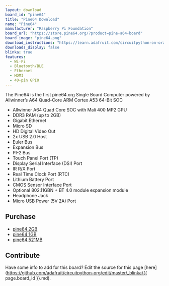 ```yaml
---
layout: download
board_id: "pine64"
title: "Pine64 Download"
name: "Pine64"
manufacturer: "Raspberry Pi Foundation"
board_url: "https://store.pine64.org/?product=pine-a64-board"
board_image: "pine64.png"
download_instructions: "https://learn.adafruit.com/circuitpython-on-orangepi-linux/circuitpython-orangepi"
downloads_display: false
blinka: true
features:
  - Wi-Fi
  - Bluetooth/BLE
  - Ethernet
  - HDMI
  - 40-pin GPIO
---
```


The Pine64 is the first pine64.org Single Board Computer powered by Allwinner’s A64 Quad-Core ARM Cortex A53 64-Bit SOC

- Allwinner A64 Quad Core SOC with Mali 400 MP2 GPU
- DDR3 RAM (up to 2GB)
- Gigabit Ethernet
- Micro SD
- HD Digital Video Out
- 2x USB 2.0 Host
- Euler Bus
- Expansion Bus
- PI-2 Bus
- Touch Panel Port (TP)
- Display Serial Interface (DSI) Port
- IR R/X Port
- Real Time Clock Port (RTC)
- Lithium Battery Port
- CMOS Sensor Interface Port
- Optional 802.11GBN + BT 4.0 module expansion module
- Headphone Jack
- Micro USB Power (5V 2A) Port

## Purchase
* [pine64 2GB](https://store.pine64.org/?product=pine-a64-board-2gb)
* [pine64 1GB](https://store.pine64.org/?product=pine-a64-board-1gb)
* [pine64 521MB](https://store.pine64.org/?product=pine-a64-board)

## Contribute

Have some info to add for this board? Edit the source for this page [here](https://github.com/adafruit/circuitpython-org/edit/master/_blinka/{{ page.board_id }}.md).
